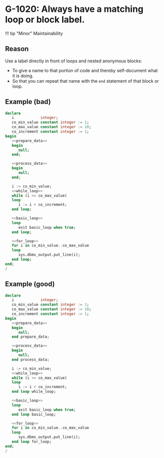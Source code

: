 # G-1020: Always have a matching loop or block label.

!!! tip "Minor"
    Maintainability

## Reason

Use a label directly in front of loops and nested anonymous blocks:

* To give a name to that portion of code and thereby self-document what it is doing.
* So that you can repeat that name with the `end` statement of that block or loop.

## Example (bad)

``` sql hl_lines="10 15 22 27 33"
declare
   i            integer;
   co_min_value constant integer := 1;
   co_max_value constant integer := 10;
   co_increment constant integer := 1;
begin
   <<prepare_data>>
   begin
      null;
   end;

   <<process_data>>
   begin
      null;
   end;

   i := co_min_value;
   <<while_loop>>
   while (i <= co_max_value)
   loop
      i := i + co_increment;
   end loop;

   <<basic_loop>>
   loop
      exit basic_loop when true;
   end loop;

   <<for_loop>>
   for i in co_min_value..co_max_value
   loop
      sys.dbms_output.put_line(i);
   end loop;
end;
/
```

## Example (good)

``` sql hl_lines="10 15 22 27 33"
declare
   i            integer;
   co_min_value constant integer := 1;
   co_max_value constant integer := 10;
   co_increment constant integer := 1;
begin
   <<prepare_data>>
   begin
      null;
   end prepare_data;

   <<process_data>>
   begin
      null;
   end process_data;

   i := co_min_value;
   <<while_loop>>
   while (i <= co_max_value)
   loop
      i := i + co_increment;
   end loop while_loop;

   <<basic_loop>>
   loop
      exit basic_loop when true;
   end loop basic_loop;

   <<for_loop>>
   for i in co_min_value..co_max_value
   loop
      sys.dbms_output.put_line(i);
   end loop for_loop;
end;
/
```